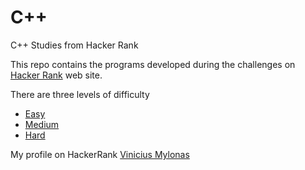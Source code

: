 # C++
C++ Studies from Hacker Rank

This repo contains the programs developed during the challenges on [Hacker Rank](hackerrank.com) web site.

There are three levels of difficulty

* [Easy](https://github.com/vinimyls/Cpp/tree/main/Easy)
* [Medium](https://github.com/vinimyls/Cpp/tree/main/Medium)
* [Hard](https://github.com/vinimyls/Cpp/tree/main/Hard)

My profile on HackerRank [Vinicius Mylonas](https://www.hackerrank.com/vinimyls1)
